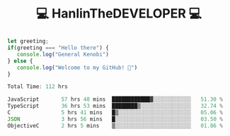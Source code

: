 # <p align="center"> 💻 HanlinTheDEVELOPER 💻 </p>
 ```js
let greeting;
 if(greeting === "Hello there") {
    console.log("General Kenobi")
} else { 
    console.log("Welcome to my GitHub! 👋")
}
```



<!--START_SECTION:waka-->

```js
Total Time: 112 hrs

JavaScript       57 hrs 48 mins  ████████████▓░░░░░░░░░░░░   51.30 %
TypeScript       36 hrs 53 mins  ████████▒░░░░░░░░░░░░░░░░   32.74 %
C                5 hrs 41 mins   █▒░░░░░░░░░░░░░░░░░░░░░░░   05.06 %
JSON             3 hrs 56 mins   █░░░░░░░░░░░░░░░░░░░░░░░░   03.50 %
ObjectiveC       2 hrs 5 mins    ▒░░░░░░░░░░░░░░░░░░░░░░░░   01.86 %
```

<!--END_SECTION:waka-->



